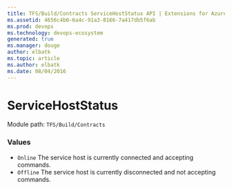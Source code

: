 ```yaml
---
title: TFS/Build/Contracts ServiceHostStatus API | Extensions for Azure DevOps Services
ms.assetid: 4656c4b0-6a4c-91a3-8166-7a417db5f6ab
ms.prod: devops
ms.technology: devops-ecosystem
generated: true
ms.manager: douge
author: elbatk
ms.topic: article
ms.author: elbatk
ms.date: 08/04/2016
---
```


# ServiceHostStatus

Module path: `TFS/Build/Contracts`

### Values

* `Online` The service host is currently connected and accepting commands.
* `Offline` The service host is currently disconnected and not accepting commands.
